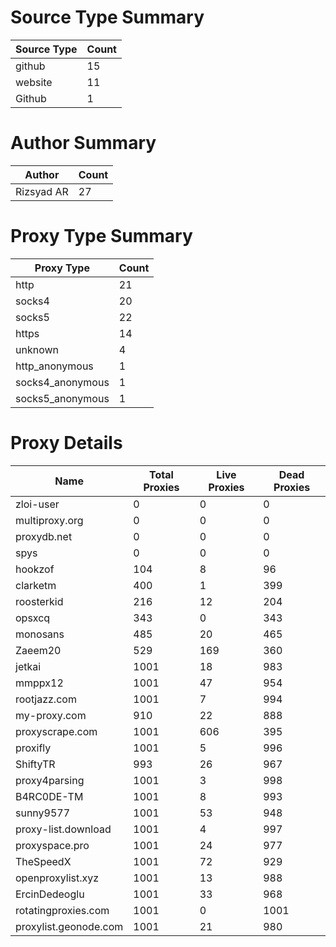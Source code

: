 # Source Type Summary

| Source Type | Count |
|-------------|-------|
| github | 15 |
| website | 11 |
| Github | 1 |


# Author Summary

| Author | Count |
|--------|-------|
| Rizsyad AR | 27 |


# Proxy Type Summary

| Proxy Type | Count |
|------------|-------|
| http | 21 |
| socks4 | 20 |
| socks5 | 22 |
| https | 14 |
| unknown | 4 |
| http_anonymous | 1 |
| socks4_anonymous | 1 |
| socks5_anonymous | 1 |


# Proxy Details

| Name | Total Proxies | Live Proxies | Dead Proxies |
|------|---------------|--------------|---------------|
| zloi-user | 0 | 0 | 0 |
| multiproxy.org | 0 | 0 | 0 |
| proxydb.net | 0 | 0 | 0 |
| spys | 0 | 0 | 0 |
| hookzof | 104 | 8 | 96 |
| clarketm | 400 | 1 | 399 |
| roosterkid | 216 | 12 | 204 |
| opsxcq | 343 | 0 | 343 |
| monosans | 485 | 20 | 465 |
| Zaeem20 | 529 | 169 | 360 |
| jetkai | 1001 | 18 | 983 |
| mmppx12 | 1001 | 47 | 954 |
| rootjazz.com | 1001 | 7 | 994 |
| my-proxy.com | 910 | 22 | 888 |
| proxyscrape.com | 1001 | 606 | 395 |
| proxifly | 1001 | 5 | 996 |
| ShiftyTR | 993 | 26 | 967 |
| proxy4parsing | 1001 | 3 | 998 |
| B4RC0DE-TM | 1001 | 8 | 993 |
| sunny9577 | 1001 | 53 | 948 |
| proxy-list.download | 1001 | 4 | 997 |
| proxyspace.pro | 1001 | 24 | 977 |
| TheSpeedX | 1001 | 72 | 929 |
| openproxylist.xyz | 1001 | 13 | 988 |
| ErcinDedeoglu | 1001 | 33 | 968 |
| rotatingproxies.com | 1001 | 0 | 1001 |
| proxylist.geonode.com | 1001 | 21 | 980 |
